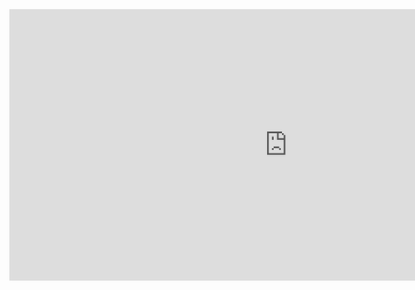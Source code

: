 <iframe width="1002" height="490" src="https://www.youtube.com/embed/SR0mQqe3asY" title="ETIKA FOTO JURNALISTIK" frameborder="0" allow="accelerometer; autoplay; clipboard-write; encrypted-media; gyroscope; picture-in-picture; web-share" allowfullscreen></iframe>